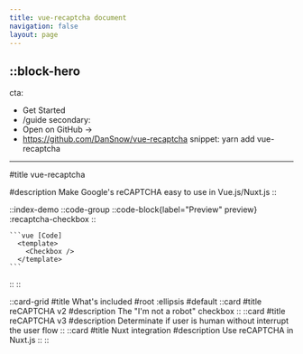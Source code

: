 ```yaml
---
title: vue-recaptcha document
navigation: false
layout: page
---
```


::block-hero
---
cta:
  - Get Started
  - /guide
secondary:
  - Open on GitHub →
  - https://github.com/DanSnow/vue-recaptcha
snippet: yarn add vue-recaptcha
---

#title
vue-recaptcha

#description
Make Google's reCAPTCHA easy to use in Vue.js/Nuxt.js
::

::index-demo
  ::code-group
    ::code-block{label="Preview" preview}
      :recaptcha-checkbox
    ::

    ```vue [Code]
      <template>
        <Checkbox />
      </template>
    ```
  ::
::

::card-grid
#title
What's included
#root
:ellipsis
#default
  ::card
  #title
  reCAPTCHA v2
  #description
  The "I'm not a robot" checkbox
  ::
  ::card
  #title
  reCAPTCHA v3
  #description
  Determinate if user is human without interrupt the user flow
  ::
  ::card
  #title
  Nuxt integration
  #description
  Use reCAPTCHA in Nuxt.js
  ::
::
